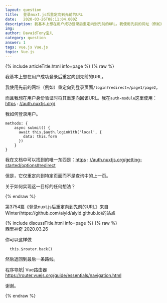 ```yaml
---
layout: question
title:  登录nuxt.js后重定向到先前的URL
date:   2020-03-26T08:11:04.000Z
description: 我基本上想在用户成功登录后重定向到先前的URL。我使用先前的网址（例如）重定向到登录页面/login?redirect=/page1/page2。...
img: 
author: DavaidTony宝儿
category: question
answer: 1
tags: vue.js Vue.js
topic: Vue.js
---
```

<div class="article-root">
  <div class="article">
    {% include articleTitle.html info=page %}
    {% raw %}
    <div class="article-content"><p><font style="vertical-align: inherit;"><font style="vertical-align: inherit;">我基本上想在用户成功登录后重定向到先前的URL。</font></font></p>

<p><font style="vertical-align: inherit;"><font style="vertical-align: inherit;">我使用先前的网址（例如）重定向到登录页面</font></font><code>/login?redirect=/page1/page2</code><font style="vertical-align: inherit;"><font style="vertical-align: inherit;">。</font></font></p>

<p><font style="vertical-align: inherit;"><font style="vertical-align: inherit;">而且我想在用户身份验证时将其重定向回该URL。</font><font style="vertical-align: inherit;">我在</font></font><code>auth-module</code><font style="vertical-align: inherit;"><font style="vertical-align: inherit;">这里</font><font style="vertical-align: inherit;">使用</font><font style="vertical-align: inherit;">：</font><a href="https://auth.nuxtjs.org/" rel="nofollow noreferrer"><font style="vertical-align: inherit;">https</font></a><font style="vertical-align: inherit;"> : </font></font><a href="https://auth.nuxtjs.org/" rel="nofollow noreferrer"><font style="vertical-align: inherit;"><font style="vertical-align: inherit;">//auth.nuxtjs.org/</font></font></a></p>

<p><font style="vertical-align: inherit;"><font style="vertical-align: inherit;">我如何登录用户。</font></font></p>

<pre><code>methods: {<font></font>
    async submit() {<font></font>
      await this.$auth.loginWith('local', {<font></font>
        data: this.form<font></font>
      })<font></font>
    }<font></font>
}<font></font>
</code></pre>

<p><font style="vertical-align: inherit;"><font style="vertical-align: inherit;">我在文档中可以找到的唯一东西是：</font><a href="https://auth.nuxtjs.org/getting-started/options#redirect" rel="nofollow noreferrer"><font style="vertical-align: inherit;">https</font></a><font style="vertical-align: inherit;"> : </font></font><a href="https://auth.nuxtjs.org/getting-started/options#redirect" rel="nofollow noreferrer"><font style="vertical-align: inherit;"><font style="vertical-align: inherit;">//auth.nuxtjs.org/getting-started/options#redirect</font></font></a></p>

<p><font style="vertical-align: inherit;"><font style="vertical-align: inherit;">但是，它仅重定向到特定页面而不是查询中的上一页。</font></font></p>

<p><font style="vertical-align: inherit;"><font style="vertical-align: inherit;">关于如何实现这一目标的任何想法？</font></font></p></div>
    {% endraw %}
  </div>
  <p class="winter_mark">第3754篇《登录nuxt.js后重定向到先前的URL》来自Winter(https://github.com/aiyld/aiyld.github.io)的站点</p>
  <div class="discuss-wrapper">
    {% include discussTitle.html info=page %}
    {% raw %}
    <div class="discuss-list">
    <div class="discuss-item">
        <div class="discuss-parent">
          <div class="discuss-meta">
            <span class="discuss-user">西里神奇</span>
            <span class="discuss-time">2020.03.26</span>
          </div>
          <div class="discuss-comment"><p><font style="vertical-align: inherit;"><font style="vertical-align: inherit;">你可以这样做</font></font></p>

<pre><code>  this.$router.back()
</code></pre>

<p><font style="vertical-align: inherit;"><font style="vertical-align: inherit;">然后返回到最后一条路线。</font></font></p>

<p><font style="vertical-align: inherit;"><font style="vertical-align: inherit;">程序导航| </font><font style="vertical-align: inherit;">Vue路由器
 </font></font><a href="https://router.vuejs.org/guide/essentials/navigation.html" rel="noreferrer"><font style="vertical-align: inherit;"><font style="vertical-align: inherit;">https://router.vuejs.org/guide/essentials/navigation.html</font></font></a></p>

<p><font style="vertical-align: inherit;"><font style="vertical-align: inherit;">谢谢。</font></font></p></div>
        </div></div>
    </div>
    {% endraw %}
  </div>
<div>
